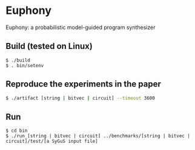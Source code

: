 # Euphony
Euphony: a probabilistic model-guided program synthesizer

## Build (tested on Linux)
```
$ ./build
$ . bin/setenv
```

## Reproduce the experiments in the paper
```sh
$ ./artifact [string | bitvec | circuit] --timeout 3600
```

## Run 
```
$ cd bin
$ ./run_[string | bitvec | circuit] ../benchmarks/[string | bitvec | circuit]/test/[a SyGuS input file]
```
